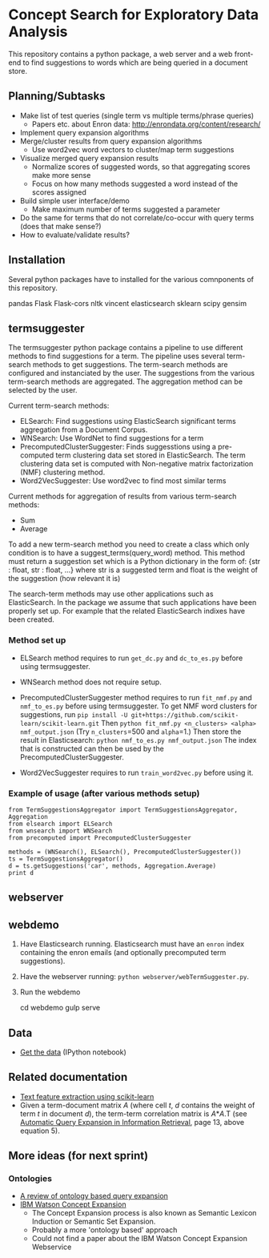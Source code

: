 # Concept Search for Exploratory Data Analysis

This repository contains a python package, a web server and a web front-end to find suggestions to words which are being queried in a document store.

## Planning/Subtasks

* Make list of test queries (single term vs multiple terms/phrase queries)
  * Papers etc. about Enron data: http://enrondata.org/content/research/
* Implement query expansion algorithms
* Merge/cluster results from query expansion algorithms
  * Use word2vec word vectors to cluster/map term suggestions
* Visualize merged query expansion results
  * Normalize scores of suggested words, so that aggregating scores make more sense
  * Focus on how many methods suggested a word instead of the scores assigned
* Build simple user interface/demo
  * Make maximum number of terms suggested a parameter
* Do the same for terms that do not correlate/co-occur with query terms (does
  that make sense?)
* How to evaluate/validate results?

## Installation

Several python packages have to installed for the various comnponents of this repository.

pandas Flask Flask-cors nltk vincent elasticsearch sklearn scipy gensim

## termsuggester

The termsuggester python package contains a pipeline to use different methods to find suggestions for a term.
The pipeline uses several term-search methods to get suggestions. The term-search methods are configured and instanciated by the user.
The suggestions from the various term-search methods are aggregated. The aggregation method can be selected by the user.

Current term-search methods:
 - ELSearch: Find suggestions using ElasticSearch significant terms aggregation from a Document Corpus.
 - WNSearch: Use WordNet to find suggestions for a term
 - PrecomputedClusterSuggester: Finds suggesstions using a pre-computed term clustering data set stored in ElasticSearch. The term clustering data set is computed with Non-negative matrix factorization (NMF) clustering method.
 - Word2VecSuggester: Use word2vec to find most similar terms

Current methods for aggregation of results from various term-search methods:
 - Sum
 - Average

To add a new term-search method you need to create a class which only condition is to have a suggest_terms(query_word) method.
This method must return a suggestion set which is a Python dictionary in the form of:
{str : float, str : float, ...}
where str is a suggested term and float is the weight of the suggestion (how relevant it is)

The search-term methods may use other applications such as ElasticSearch. In the package we assume that such applications have been properly set up.
For example that the related ElasticSearch indixes have been created.

### Method set up

- ELSearch method requires to run `get_dc.py` and `dc_to_es.py` before using termsuggester.
- WNSearch method does not require setup.
- PrecomputedClusterSuggester method requires to run `fit_nmf.py` and `nmf_to_es.py` before using termsuggester.
To get NMF word clusters for suggestions, run
    `pip install -U git+https://github.com/scikit-learn/scikit-learn.git`
Then
    `python fit_nmf.py <n_clusters> <alpha> nmf_output.json`
(Try `n_clusters`=500 and `alpha`=1.)
Then store the result in Elasticsearch:
    `python nmf_to_es.py nmf_output.json`
The index that is constructed can then be used by the PrecomputedClusterSuggester.

- Word2VecSuggester requires to run `train_word2vec.py` before using it.

### Example of usage (after various methods setup)

```
from TermSuggestionsAggregator import TermSuggestionsAggregator, Aggregation
from elsearch import ELSearch
from wnsearch import WNSearch
from precomputed import PrecomputedClusterSuggester

methods = (WNSearch(), ELSearch(), PrecomputedClusterSuggester())
ts = TermSuggestionsAggregator()
d = ts.getSuggestions('car', methods, Aggregation.Average)
print d
```

## webserver

## webdemo

1. Have Elasticsearch running. Elasticsearch must have an `enron` index
   containing the enron emails (and optionally precomputed term suggestions).
2. Have the webserver running: `python webserver/webTermSuggester.py`.
3. Run the webdemo

    cd webdemo
    gulp serve

## Data

* [Get the data](https://github.com/nlesc-sherlock/concept-search/blob/develop/GettingTheData.ipynb)
(IPython notebook)

## Related documentation

* [Text feature extraction using scikit-learn](http://scikit-learn.org/stable/modules/feature_extraction.html#text-feature-extraction)
* Given a term-document matrix _A_ (where cell _t_, _d_ contains the weight of term _t_ in document _d_),
the term-term correlation matrix is _A_*_A_.T (see
[Automatic Query Expansion in Information Retrieval](http://www-labs.iro.umontreal.ca/~nie/IFT6255/carpineto-Survey-QE.pdf),
page 13, above equation 5).

## More ideas (for next sprint)

### Ontologies

* [A review of ontology based query expansion](https://nlesc.sharepoint.com/sites/sherlock/Shared%20Documents/papers/concept%20search/1-s2.0-S0306457306001476-main.pdf)
* [IBM Watson Concept Expansion](http://concept-expansion-demo.mybluemix.net/)
  * The Concept Expansion process is also known as Semantic Lexicon Induction
  or Semantic Set Expansion.
  * Probably a more 'ontology based' approach
  * Could not find a paper about the IBM Watson Concept Expansion Webservice

